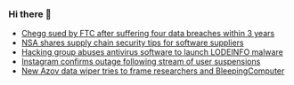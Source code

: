 ### Hi there 👋

<!--START_SECTION:feed-->
* [Chegg sued by FTC after suffering four data breaches within 3 years](https://www.bleepingcomputer.com/news/security/chegg-sued-by-ftc-after-suffering-four-data-breaches-within-3-years/)
* [NSA shares supply chain security tips for software suppliers](https://www.bleepingcomputer.com/news/security/nsa-shares-supply-chain-security-tips-for-software-suppliers/)
* [Hacking group abuses antivirus software to launch LODEINFO malware](https://www.bleepingcomputer.com/news/security/hacking-group-abuses-antivirus-software-to-launch-lodeinfo-malware/)
* [Instagram confirms outage following stream of user suspensions](https://www.bleepingcomputer.com/news/technology/instagram-confirms-outage-following-stream-of-user-suspensions/)
* [New Azov data wiper tries to frame researchers and BleepingComputer](https://www.bleepingcomputer.com/news/security/new-azov-data-wiper-tries-to-frame-researchers-and-bleepingcomputer/)
<!--END_SECTION:feed-->

<!--
**frankenk/frankenk** is a ✨ _special_ ✨ repository because its `README.md` (this file) appears on your GitHub profile.

Here are some ideas to get you started:

- 🔭 I’m currently working on ...
- 🌱 I’m currently learning ...
- 👯 I’m looking to collaborate on ...
- 🤔 I’m looking for help with ...
- 💬 Ask me about ...
- 📫 How to reach me: ...
- 😄 Pronouns: ...
- ⚡ Fun fact: ...
-->



